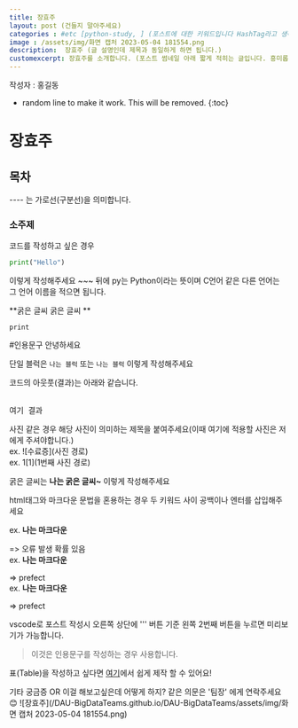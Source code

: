 ```yaml
---  
title: 장효주 
layout: post (건들지 말아주세요)   
categories : #etc [python-study, ] (포스트에 대한 키워드입니다 HashTag라고 생각하면 좋아요 띄어쓰기는 불가하니 '-'를 통해 이어주세요. 단, python-study는 지우지 말아주세요 ex. big-data 또한 대소문자 구별이 필요합니다.)  
image : /assets/img/화면 캡처 2023-05-04 181554.png
description:  장효주 (글 설명인데 제목과 동일하게 하면 됩니다.)  
customexcerpt: 장효주를 소개합니다. (포스트 썸네일 아래 짧게 적히는 글입니다. 흥미롭게 작성하거나 글 첫 서론 1~2문장을 적어주면 됩니다.)  
---
```


<span class = "alert g">작성자 : 홍길동</span>


<!-- 아래 2줄은 목차를 나타내기 위한 심볼이니 건들지 말아 주세요 -->
* random line to make it work. This will be removed.
{:toc} 

# 장효주

## 목차
---- 는 가로선(구분선)을 의미합니다.


### 소주제

코드를 작성하고 싶은 경우

~~~ py  
print("Hello")  
~~~  
이렇게 작성해주세요 ~~~ 뒤에 py는 Python이라는 뜻이며 C언어 같은 다른 언어는 그 언어 이름을 적으면 됩니다.

**굵은 글씨 굵은 글씨 **

 ```print```

#인용문구
안녕하세요

단일 블럭은 `나는 블럭` 또는 ```나는 블럭``` 이렇게 작성해주세요



코드의 아웃풋(결과)는 아래와 같습니다.  
<pre>  
여기 결과  
</pre>    


사진 같은 경우 해당 사진이 의미하는 제목을 붙여주세요(이때 여기에 적용할 사진은 저에게 주셔야합니다.)    
ex. ![수료증](사진 경로)      
ex. 1[1](1번째 사진 경로)    


 
굵은 글씨는 **나는 굵은 글씨~** 이렇게 작성해주세요  

html태그와 마크다운 문법을 혼용하는 경우 두 키워드 사이 공백이나 엔터를 삽입해주세요  

ex. **나는 마크다운**<p></p> => 오류 발생 확률 있음  
ex. **나는 마크다운**  <p></p> => prefect  
ex. **나는 마크다운**  
    <p></p>                    => prefect  

vscode로 포스트 작성시 오른쪽 상단에 ''' 버튼 기준 왼쪽 2번째 버튼을 누르면 미리보기가 가능합니다.
> 이것은 인용문구를 작성하는 경우 사용합니다.

표(Table)을 작성하고 싶다면 [여기](https://www.tablesgenerator.com/markdown_tables)에서 쉽게 제작 할 수 있어요!

기타 궁금증 OR 이걸 해보고싶은데 어떻게 하지? 같은 의문은 '팀장' 에게 연락주세요😊
![장효주](/DAU-BigDataTeams.github.io/DAU-BigDataTeams/assets/img/화면 캡처 2023-05-04 181554.png)
